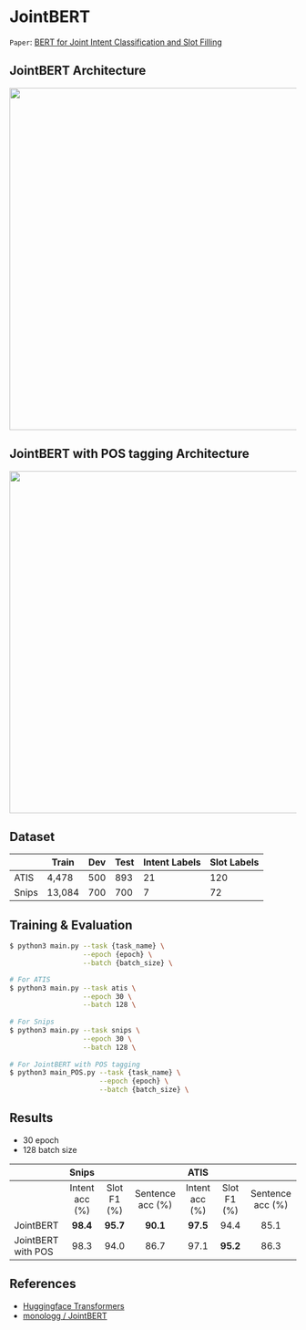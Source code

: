 # JointBERT

`Paper`: [BERT for Joint Intent Classification and Slot Filling](https://arxiv.org/abs/1902.10909)   


## JointBERT Architecture

<p float="left" align="left">
    <img width="600" src="https://user-images.githubusercontent.com/56873395/185276547-c24c9531-574e-456f-9f4e-9fe1749f7725.png" />  
</p>


## JointBERT with POS tagging Architecture

<p float="left" align="left">
    <img width="600" src="https://user-images.githubusercontent.com/56873395/185276240-c6d9c392-6c1a-4803-92b5-038b82e93875.jpg" />  
</p>


## Dataset

|       | Train  | Dev | Test | Intent Labels | Slot Labels |
| ----- | ------ | --- | ---- | ------------- | ----------- |
| ATIS  | 4,478  | 500 | 893  | 21            | 120         |
| Snips | 13,084 | 700 | 700  | 7             | 72          |


## Training & Evaluation

```bash
$ python3 main.py --task {task_name} \
                  --epoch {epoch} \
                  --batch {batch_size} \

# For ATIS
$ python3 main.py --task atis \
                  --epoch 30 \
                  --batch 128 \
                  
# For Snips
$ python3 main.py --task snips \
                  --epoch 30 \
                  --batch 128 \
                  
# For JointBERT with POS tagging
$ python3 main_POS.py --task {task_name} \
                      --epoch {epoch} \
                      --batch {batch_size} \
```


## Results

- 30 epoch
- 128 batch size

|                    | **Snips**                                     ||| **ATIS**                                      |||
| ------------------ | :------------: | :---------: | :--------------: | :------------: | :---------: | :--------------: |
|                    | Intent acc (%) | Slot F1 (%) | Sentence acc (%) | Intent acc (%) | Slot F1 (%) | Sentence acc (%) | 
| JointBERT          | **98.4**       | **95.7**    | **90.1**         | **97.5**       | 94.4        | 85.1             | 
| JointBERT with POS | 98.3           | 94.0        | 86.7             | 97.1           | **95.2**    | 86.3             |


## References

- [Huggingface Transformers](https://github.com/huggingface/transformers)
- [monologg / JointBERT](https://github.com/monologg/JointBERT)
